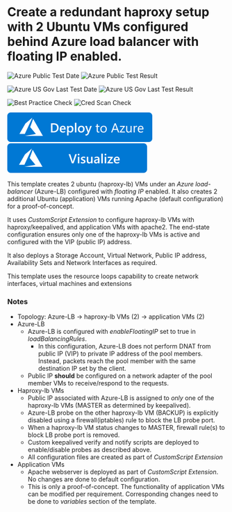 # Create a redundant haproxy setup with 2 Ubuntu VMs configured behind Azure load balancer with floating IP enabled.

![Azure Public Test Date](https://azurequickstartsservice.blob.core.windows.net/badges/haproxy-redundant-floatingip-ubuntu/PublicLastTestDate.svg)
![Azure Public Test Result](https://azurequickstartsservice.blob.core.windows.net/badges/haproxy-redundant-floatingip-ubuntu/PublicDeployment.svg)

![Azure US Gov Last Test Date](https://azurequickstartsservice.blob.core.windows.net/badges/haproxy-redundant-floatingip-ubuntu/FairfaxLastTestDate.svg)
![Azure US Gov Last Test Result](https://azurequickstartsservice.blob.core.windows.net/badges/haproxy-redundant-floatingip-ubuntu/FairfaxDeployment.svg)

![Best Practice Check](https://azurequickstartsservice.blob.core.windows.net/badges/haproxy-redundant-floatingip-ubuntu/BestPracticeResult.svg)
![Cred Scan Check](https://azurequickstartsservice.blob.core.windows.net/badges/haproxy-redundant-floatingip-ubuntu/CredScanResult.svg)

[![Deploy To Azure](https://raw.githubusercontent.com/Azure/azure-quickstart-templates/master/1-CONTRIBUTION-GUIDE/images/deploytoazure.svg?sanitize=true)]("https://portal.azure.com/#create/Microsoft.Template/uri/https%3A%2F%2Fraw.githubusercontent.com%2FAzure%2Fazure-quickstart-templates%2Fmaster%2Fhaproxy-redundant-floatingip-ubuntu%2Fazuredeploy.json")  [![Visualize](https://raw.githubusercontent.com/Azure/azure-quickstart-templates/master/1-CONTRIBUTION-GUIDE/images/visualizebutton.svg?sanitize=true)]("http://armviz.io/#/?load=https%3A%2F%2Fraw.githubusercontent.com%2FAzure%2Fazure-quickstart-templates%2Fmaster%2Fhaproxy-redundant-floatingip-ubuntu%2Fazuredeploy.json")
    


    


This template creates 2 ubuntu (haproxy-lb) VMs under an *Azure load-balancer* (Azure-LB) configured with *floating IP* enabled. It also creates 2 additional Ubuntu (application) VMs running Apache (default configuration) for a proof-of-concept.

It uses *CustomScript Extension* to configure haproxy-lb VMs with haproxy/keepalived, and application VMs with apache2. The end-state configuration ensures only one of the haproxy-lb VMs is active and configured with the VIP (public IP) address.

It also deploys a Storage Account, Virtual Network, Public IP address, Availability Sets and Network Interfaces as required.

This template uses the resource loops capability to create network interfaces, virtual machines and extensions

### Notes
* Topology: Azure-LB -> haproxy-lb VMs (2) -> application VMs (2)
* Azure-LB
  * Azure-LB is configured with *enableFloatingIP* set to true in *loadBalancingRules*.
    * In this configuration, Azure-LB does not perform DNAT from public IP (VIP) to private IP address of the pool members. Instead, packets reach the pool member with the same destination IP set by the client.
  * Public IP **should** be configured on a network adapter of the pool member VMs to receive/respond to the requests.
* Haproxy-lb VMs
  * Public IP associated with Azure-LB is assigned to *only* one of the haproxy-lb VMs (MASTER as determined by keepalived).
  * Azure-LB probe on the other haproxy-lb VM (BACKUP) is explicitly disabled using a firewall(iptables) rule to block the LB probe port.
  * When a haproxy-lb VM status changes to MASTER, firewall rule(s) to block LB probe port is removed.
  * Custom keepalived verify and notify scripts are deployed to enable/disable probes as described above.
  * All configuration files are created as part of *CustomScript Extension*
* Application VMs
  * Apache webserver is deployed as part of *CustomScript Extension*. No changes are done to default configuration.
  * This is only a proof-of-concept. The functionality of application VMs can be modified per requirement. Corresponding changes need to be done to *variables* section of the template.


